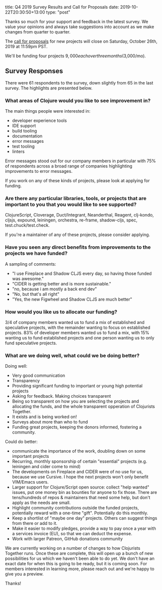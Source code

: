 title: Q4 2019 Survey Results and Call for Proposals
date: 2019-10-22T20:30:50+13:00
type: "post"

Thanks so much for your support and feedback in the latest survey. We value your opinions and always take suggestions into account as we make changes from quarter to quarter.

The [call for proposals](/open-source/) for new projects will close on Saturday, October 26th, 2019 at 11:59pm PST.

We'll be funding four projects $9,000 each over three months ($3,000/mo).

## Survey Responses

There were 61 respondents to the survey, down slightly from 65 in the last survey. The highlights are presented below.

### What areas of Clojure would you like to see improvement in?

The main things people were interested in:

- developer experience tools
- IDE support
- build tooling
- documentation
- error messages
- test tooling
- linters

Error messages stood out for our company members in particular with 75% of respondents across a broad range of companies highlighting improvements to error messages.

If you work on any of these kinds of projects, please look at applying for funding.

### Are there any particular libraries, tools, or projects that are important to you that you would like to see supported?

ClojureScript, Cloverage, Duct/Integrant, Neanderthal, Reagent, clj-kondo, cljsjs, expound, leiningen, orchestra, re-frame, shadow-cljs, spec, test.chuck/test.check.

If you're a maintainer of any of these projects, please consider applying.

### Have you seen any direct benefits from improvements to the projects we have funded?

A sampling of comments:

- "I use Fireplace and Shadow CLJS every day, so having those funded was awesome."
- "CIDER is getting better and is more sustainable."
- "no, because i am mostly a back end dev"
- "No, but that's all right"
- "Yes, the new Figwheel and Shadow CLJS are much better"

### How would you like us to allocate our funding?

3/4 of company members wanted us to fund a mix of established and speculative projects, with the remainder wanting to focus on established projects. 83% of developer members wanted us to fund a mix, with 15% wanting us to fund established projects and one person wanting us to only fund speculative projects.

### What are we doing well, what could we be doing better?

Doing well:

- Very good communication
- Transparency
- Providing significant funding to important or young high potential projects
- Asking for feedback. Making choices transparent
- Being so transparent on how you are selecting the projects and allocating the funds, and the whole transparent opperation of Clojurists Together.
- It exists and is being worked on!
- Surveys about more than who to fund
- Funding great projects, keeping the donors informed, fostering a community.

Could do better:

- communicate the importance of the work, doubling down on some important projects
- Recurring, monthly sponsorship of certain "essential" projects (e.g. leiningen and cider come to mind)
- The developments on Fireplace and CIDER were of no use for us, because we use Cursive. I hope the next projects won't only benefit VIM/Emacs users.
- Larger support for Clojure/Script open source: collect "help wanted" issues, put one money bin as bounties for anyone to fix those. There are tens/hundreds of repos & maintainers that need some help, but don't apply as the needs are small.
- Highlight community contributions outside the funded projects, potentially reward with a one-time "gift". Potentially do this monthly.
- Keep a shortlist of "maybe one day" projects. Others can suggest things from there or add to it.
- Make it easier to modify pledges, provide a way to pay once a year with a services invoice (EU), so that we can deduct the expense.
- Work with larger Patreon, GitHub donations community

We are currently working on a number of changes to how Clojurists Together runs. Once these are complete, this will open up a bunch of new possibilities for us which we haven't been able to do yet. We don't have an exact date for when this is going to be ready, but it is coming soon. For members interested in learning more, please reach out and we're happy to give you a preview.

Thanks!
